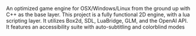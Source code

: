 An optimized game engine for OSX/Windows/Linux from the ground up with C++ as the base layer. This project is a fully functional 2D engine, with a lua scripting layer. It utilizes Box2d, SDL, LuaBridge, GLM, and the OpenAI API. It features an accessibility suite with auto-subtitling and colorblind modes
